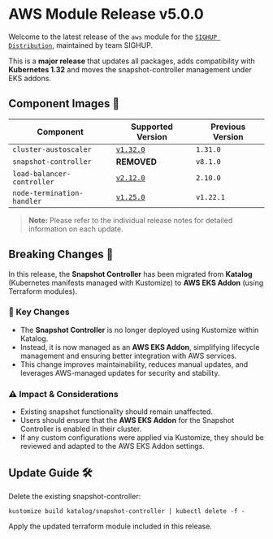 # AWS Module Release v5.0.0

Welcome to the latest release of the `aws` module for the [`SIGHUP Distribution`](https://github.com/sighupio/fury-distribution), maintained by team SIGHUP.

This is a **major release** that updates all packages, adds compatibility with **Kubernetes 1.32** and moves the snapshot-controller management under EKS addons.

## Component Images 🚢

| Component                  | Supported Version                                                                                 | Previous Version |
| -------------------------- |---------------------------------------------------------------------------------------------------|------------------|
| `cluster-austoscaler`      | [`v1.32.0`](https://github.com/kubernetes/autoscaler/releases/tag/cluster-autoscaler-1.32.0)      | `1.31.0`         |
| `snapshot-controller`      | **REMOVED**                                                                                       | `v8.1.0`         |
| `load-balancer-controller` | [`v2.12.0`](https://github.com/kubernetes-sigs/aws-load-balancer-controller/releases/tag/v2.12.0) | `2.10.0`         |
| `node-termination-handler` | [`v1.25.0`](https://github.com/aws/aws-node-termination-handler/releases/tag/v1.25.0)             | `v1.22.1`        |

> **Note:** Please refer to the individual release notes for detailed information on each update.

## Breaking Changes 🚨

In this release, the **Snapshot Controller** has been migrated from **Katalog** (Kubernetes manifests managed with Kustomize) to **AWS EKS Addon** (using Terraform modules).

### 🔑 Key Changes

- The **Snapshot Controller** is no longer deployed using Kustomize within Katalog.
- Instead, it is now managed as an **AWS EKS Addon**, simplifying lifecycle management and ensuring better integration with AWS services.
- This change improves maintainability, reduces manual updates, and leverages AWS-managed updates for security and stability.

### ⚠️ Impact & Considerations

- Existing snapshot functionality should remain unaffected.
- Users should ensure that the **AWS EKS Addon** for the Snapshot Controller is enabled in their cluster.
- If any custom configurations were applied via Kustomize, they should be reviewed and adapted to the AWS EKS Addon settings.

## Update Guide 🛠️

Delete the existing snapshot-controller:

```shell
kustomize build katalog/snapshot-controller | kubectl delete -f -
```

Apply the updated terraform module included in this release.

<!-- Links -->
